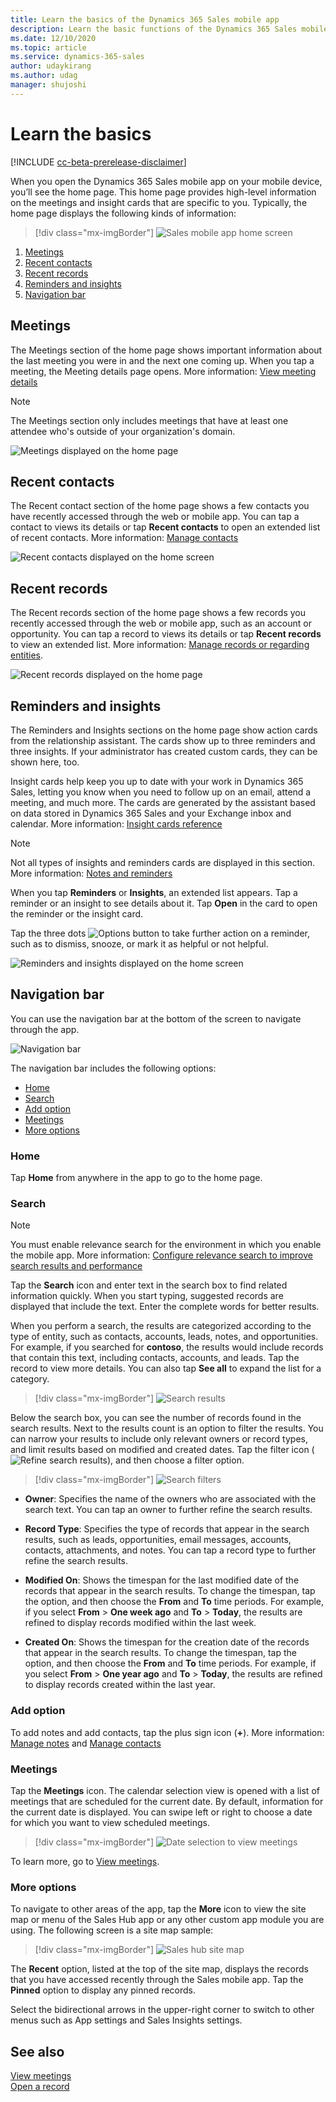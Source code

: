```yaml
---
title: Learn the basics of the Dynamics 365 Sales mobile app
description: Learn the basic functions of the Dynamics 365 Sales mobile app.
ms.date: 12/10/2020
ms.topic: article
ms.service: dynamics-365-sales
author: udaykirang
ms.author: udag
manager: shujoshi
---
```


# Learn the basics

[!INCLUDE [cc-beta-prerelease-disclaimer](../../includes/cc-beta-prerelease-disclaimer.md)]

When you open the Dynamics 365 Sales mobile app on your mobile device, you’ll see the home page. This home page provides high-level information on the meetings and insight cards that are specific to you. Typically, the home page displays the following kinds of information:

> [!div class="mx-imgBorder"]
> ![Sales mobile app home screen](media/sa-home-page-complete.png "Sales mobile app home screen")

1. [Meetings](#meetings)
2. [Recent contacts](#recent-contacts)
3. [Recent records](#recent-records)
4. [Reminders and insights](#reminders-and-insights)
5. [Navigation bar](#navigation-bar)

## Meetings

The Meetings section of the home page shows important information about the last meeting you were in and the next one coming up. When you tap a meeting, the Meeting details page opens. More information: [View meeting details](view-agenda.md#view-meeting-details)

> [!NOTE]
> The Meetings section only includes meetings that have at least one attendee who's outside of your organization's domain.

![Meetings displayed on the home page](media/sa-home-page.png "Meetings displayed on the home page")

## Recent contacts

The Recent contact section of the home page shows a few contacts you have recently accessed through the web or mobile app. You can tap a contact to views its details or tap  **Recent contacts** to open an extended list of recent contacts. More information: [Manage contacts](create-contact.md)

![Recent contacts displayed on the home screen](media/sm-contacts-home.png "Recent contacts displayed on the home screen")

## Recent records

The Recent records section of the home page shows a few records you recently accessed through the web or mobile app, such as an account or opportunity. You can tap a record to views its details or tap **Recent records** to view an extended list. More information: [Manage records or regarding entities](open-record.md).

![Recent records displayed on the home page](media/sm-records-home.png "Recent records displayed on home page")

## Reminders and insights

The Reminders and Insights sections on the home page show action cards from the relationship assistant. The cards show up to three reminders and three insights. If your administrator has created custom cards, they can be shown here, too.

Insight cards help keep you up to date with your work in Dynamics 365 Sales, letting you know when you need to follow up on an email, attend a meeting, and much more. The cards are generated by the assistant based on data stored in Dynamics 365 Sales and your Exchange inbox and calendar. More information: [Insight cards reference](https://docs.microsoft.com/dynamics365/ai/sales/action-cards-reference)

>[!NOTE]
>Not all types of insights and reminders cards are displayed in this section. More information: [Notes and reminders](open-record.md#notes-and-reminders)

When you tap **Reminders** or **Insights**, an extended list appears. Tap a reminder or an insight to see details about it. Tap **Open** in the card to open the reminder or the insight card.

Tap the three dots ![Options button](media/sm-options-button.png "Options button") to take further action on a reminder, such as to dismiss, snooze, or mark it as helpful or not helpful.

![Reminders and insights displayed on the home screen](media/sm-reminders-insights-home.png "Reminders and insights displayed on the home screen")

## Navigation bar

You can use the navigation bar at the bottom of the screen to navigate through the app.

![Navigation bar](media/sm-navigation-bar.png "Navigation bar")

The navigation bar includes the following options:

- [Home](#home)   
- [Search](#search)   
- [Add option](#add-option)     
- [Meetings](#meetings)
- [More options](#more-options)

### Home

Tap **Home** from anywhere in the app to go to the home page.   

### Search

>[!NOTE]
>You must enable relevance search for the environment in which you enable the mobile app. More information: [Configure relevance search to improve search results and performance](https://docs.microsoft.com/power-platform/admin/configure-relevance-search-organization)

Tap the **Search** icon and enter text in the search box to find related information quickly. When you start typing, suggested records are displayed that include the text. Enter the complete words for better results.

When you perform a search, the results are categorized according to the type of entity, such as contacts, accounts, leads, notes, and opportunities. For example, if you searched for **contoso**, the results would include records that contain this text, including contacts, accounts, and leads. Tap the record to view more details. You can also tap **See all** to expand the list for a category.    

> [!div class="mx-imgBorder"]
> ![Search results](media/sm-search-contoso-results.png "Search results")   

Below the search box, you can see the number of records found in the search results. Next to the results count is an option to filter the results. You can narrow your results to include only relevant owners or record types, and limit results based on modified and created dates. Tap the filter icon (![Refine search results](media/refine-search.png "Refine search results")), and then choose a filter option.   

> [!div class="mx-imgBorder"]
> ![Search filters](media/sa-search-filters.png "Search filters")    

- **Owner**: Specifies the name of the owners who are associated with the search text. You can tap an owner to further refine the search results.    

- **Record Type**: Specifies the type of records that appear in the search results, such as leads, opportunities, email messages, accounts, contacts, attachments, and notes. You can tap a record type to further refine the search results.     

- **Modified On**: Shows the timespan for the last modified date of the records that appear in the search results. To change the timespan, tap the option, and then choose the **From** and **To** time periods. For example, if you select **From** > **One week ago** and **To** > **Today**, the results are refined to display records modified within the last week.

- **Created On**: Shows the timespan for the creation date of the records that appear in the search results. To change the timespan, tap the option, and then choose the **From** and **To** time periods. For example, if you select **From** > **One year ago** and **To** > **Today**, the results are refined to display records created within the last year.  

### Add option

To add notes and add contacts, tap the plus sign icon (**+**). More information: [Manage notes](view-edit-add-note.md) and [Manage contacts](create-contact.md)

### Meetings

Tap the **Meetings** icon. The calendar selection view is opened with a list of meetings that are scheduled for the current date. By default, information for the current date is displayed. You can swipe left or right to choose a date for which you want to view scheduled meetings.

> [!div class="mx-imgBorder"]
> ![Date selection to view meetings](media/sm-agenda-view.png "Date selection to view meetings")   

To learn more, go to [View meetings](view-agenda.md).        

### More options

To navigate to other areas of the app, tap the **More** icon to view the site map or menu of the Sales Hub app or any other custom app module you are using. The following screen is a site map sample:

> [!div class="mx-imgBorder"]
> ![Sales hub site map](media/sm-sales-hub-site-map.png "Sales hub site map")    

The **Recent** option, listed at the top of the site map, displays the records that you have accessed recently through the Sales mobile app. Tap the **Pinned** option to display any pinned records.

Select the bidirectional arrows in the upper-right corner to switch to other menus such as App settings and Sales Insights settings.  

## See also

[View meetings](view-agenda.md)    
[Open a record](open-record.md)
